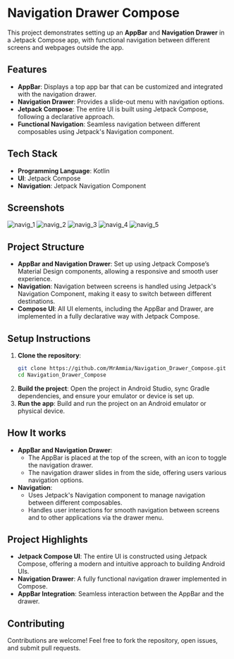 # Navigation Drawer Compose

This project demonstrates setting up an **AppBar** and **Navigation Drawer** in a Jetpack Compose app, with functional navigation between different screens and webpages outside the app.

## Features

- **AppBar**: Displays a top app bar that can be customized and integrated with the navigation drawer.
- **Navigation Drawer**: Provides a slide-out menu with navigation options.
- **Jetpack Compose**: The entire UI is built using Jetpack Compose, following a declarative approach.
- **Functional Navigation**: Seamless navigation between different composables using Jetpack's Navigation component.

## Tech Stack

- **Programming Language**: Kotlin
- **UI**: Jetpack Compose
- **Navigation**: Jetpack Navigation Component

## Screenshots

![navig_1](https://github.com/user-attachments/assets/7c302000-3abd-4f8f-acca-94d0e9a5c61a)
![navig_2](https://github.com/user-attachments/assets/f69d3eb4-1115-4257-a4bb-da605045d458)
![navig_3](https://github.com/user-attachments/assets/35664152-0d28-4688-afda-d0bd99d57826)
![navig_4](https://github.com/user-attachments/assets/ad2a41cd-a2ee-4b9c-8e5c-0d05bb74fe9d)
![navig_5](https://github.com/user-attachments/assets/1e4c26a7-c31b-4b0c-aa24-2971b861d0eb)






## Project Structure

- **AppBar and Navigation Drawer**: Set up using Jetpack Compose’s Material Design components, allowing a responsive and smooth user experience.
- **Navigation**: Navigation between screens is handled using Jetpack's Navigation Component, making it easy to switch between different destinations.
- **Compose UI**: All UI elements, including the AppBar and Drawer, are implemented in a fully declarative way with Jetpack Compose.

## Setup Instructions

1. **Clone the repository**:
   ```bash
   git clone https://github.com/MrAmmia/Navigation_Drawer_Compose.git
   cd Navigation_Drawer_Compose
2. **Build the project**: Open the project in Android Studio, sync Gradle dependencies, and ensure your emulator or device is set up.
3. **Run the app**: Build and run the project on an Android emulator or physical device.

## How It works
- **AppBar and Navigation Drawer**:
  - The AppBar is placed at the top of the screen, with an icon to toggle the navigation drawer.
  - The navigation drawer slides in from the side, offering users various navigation options.
- **Navigation**:
  - Uses Jetpack's Navigation component to manage navigation between different composables.
  - Handles user interactions for smooth navigation between screens and to other applications via the drawer menu.
 
## Project Highlights
- **Jetpack Compose UI**: The entire UI is constructed using Jetpack Compose, offering a modern and intuitive approach to building Android UIs.
- **Navigation Drawer**: A fully functional navigation drawer implemented in Compose.
- **AppBar Integration**: Seamless interaction between the AppBar and the drawer.

## Contributing
Contributions are welcome! Feel free to fork the repository, open issues, and submit pull requests.
